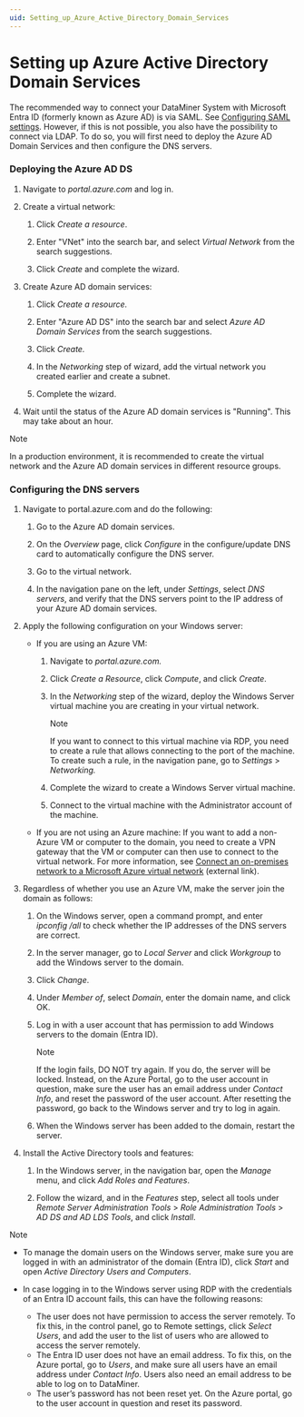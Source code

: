 ```yaml
---
uid: Setting_up_Azure_Active_Directory_Domain_Services
---
```


# Setting up Azure Active Directory Domain Services

The recommended way to connect your DataMiner System with Microsoft Entra ID (formerly known as Azure AD) is via SAML. See [Configuring SAML settings](xref:Configuring_external_authentication_via_an_identity_provider_using_SAML). However, if this is not possible, you also have the possibility to connect via LDAP. To do so, you will first need to deploy the Azure AD Domain Services and then configure the DNS servers.

### Deploying the Azure AD DS

1. Navigate to *portal.azure.com* and log in.

1. Create a virtual network:

   1. Click *Create a resource*.

   1. Enter "VNet" into the search bar, and select *Virtual Network* from the search suggestions.

   1. Click *Create* and complete the wizard.

1. Create Azure AD domain services:

   1. Click *Create a resource.*

   1. Enter "Azure AD DS" into the search bar and select *Azure AD Domain Services* from the search suggestions.

   1. Click *Create.*

   1. In the *Networking* step of wizard, add the virtual network you created earlier and create a subnet.

   1. Complete the wizard.

1. Wait until the status of the Azure AD domain services is "Running". This may take about an hour.

> [!NOTE]
> In a production environment, it is recommended to create the virtual network and the Azure AD domain services in different resource groups.

### Configuring the DNS servers

1. Navigate to portal.azure.com and do the following:

   1. Go to the Azure AD domain services.

   1. On the *Overview* page, click *Configure* in the configure/update DNS card to automatically configure the DNS server.

   1. Go to the virtual network.

   1. In the navigation pane on the left, under *Settings*, select *DNS servers*, and verify that the DNS servers point to the IP address of your Azure AD domain services.

1. Apply the following configuration on your Windows server:

   - If you are using an Azure VM:

     1. Navigate to *portal.azure.com.*

     1. Click *Create a Resource*, click *Compute*, and click *Create*.

     1. In the *Networking* step of the wizard, deploy the Windows Server virtual machine you are creating in your virtual network.

        > [!NOTE]
        > If you want to connect to this virtual machine via RDP, you need to create a rule that allows connecting to the port of the machine. To create such a rule, in the navigation pane, go to *Settings* > *Networking.*

     1. Complete the wizard to create a Windows Server virtual machine.

     1. Connect to the virtual machine with the Administrator account of the machine.

   - If you are not using an Azure machine: If you want to add a non-Azure VM or computer to the domain, you need to create a VPN gateway that the VM or computer can then use to connect to the virtual network. For more information, see [Connect an on-premises network to a Microsoft Azure virtual network](https://docs.microsoft.com/en-us/microsoft-365/enterprise/connect-an-on-premises-network-to-a-microsoft-azure-virtual-network?view=o365-worldwide) (external link).

1. Regardless of whether you use an Azure VM, make the server join the domain as follows:

   1. On the Windows server, open a command prompt, and enter *ipconfig /all* to check whether the IP addresses of the DNS servers are correct.

   1. In the server manager, go to *Local Server* and click *Workgroup* to add the Windows server to the domain.

   1. Click *Change*.

   1. Under *Member of*, select *Domain*, enter the domain name, and click OK.

   1. Log in with a user account that has permission to add Windows servers to the domain (Entra ID).

      > [!NOTE]
      > If the login fails, DO NOT try again. If you do, the server will be locked. Instead, on the Azure Portal, go to the user account in question, make sure the user has an email address under *Contact Info*, and reset the password of the user account. After resetting the password, go back to the Windows server and try to log in again.

   1. When the Windows server has been added to the domain, restart the server.

1. Install the Active Directory tools and features:

   1. In the Windows server, in the navigation bar, open the *Manage* menu, and click *Add Roles and Features*.

   1. Follow the wizard, and in the *Features* step, select all tools under *Remote Server Administration Tools* > *Role Administration Tools* > *AD DS and AD LDS Tools*, and click *Install*.

> [!NOTE]
>
> - To manage the domain users on the Windows server, make sure you are logged in with an administrator of the domain (Entra ID), click *Start* and open *Active Directory Users and Computers*.
> - In case logging in to the Windows server using RDP with the credentials of an Entra ID account fails, this can have the following reasons:
>
>   - The user does not have permission to access the server remotely. To fix this, in the control panel, go to Remote settings, click *Select Users*, and add the user to the list of users who are allowed to access the server remotely.
>   - The Entra ID user does not have an email address. To fix this, on the Azure portal, go to *Users*, and make sure all users have an email address under *Contact Info*. Users also need an email address to be able to log on to DataMiner.
>   - The user’s password has not been reset yet. On the Azure portal, go to the user account in question and reset its password.
